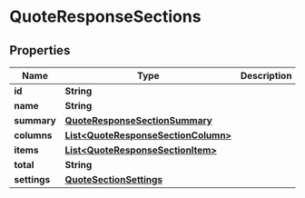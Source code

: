 

# QuoteResponseSections


## Properties

Name | Type | Description | Notes
------------ | ------------- | ------------- | -------------
**id** | **String** |  |  [optional]
**name** | **String** |  |  [optional]
**summary** | [**QuoteResponseSectionSummary**](QuoteResponseSectionSummary.md) |  |  [optional]
**columns** | [**List&lt;QuoteResponseSectionColumn&gt;**](QuoteResponseSectionColumn.md) |  |  [optional]
**items** | [**List&lt;QuoteResponseSectionItem&gt;**](QuoteResponseSectionItem.md) |  |  [optional]
**total** | **String** |  |  [optional]
**settings** | [**QuoteSectionSettings**](QuoteSectionSettings.md) |  |  [optional]



